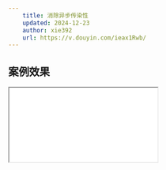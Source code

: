 ```yaml
---
    title: 消除异步传染性
    updated: 2024-12-23 
    author: xie392
    url: https://v.douyin.com/ieax1Rwb/
---
```


## 案例效果

<Iframe src="/html/Async.html" />